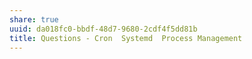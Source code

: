 ```yaml
---
share: true
uuid: da018fc0-bbdf-48d7-9680-2cdf4f5dd81b
title: Questions - Cron  Systemd  Process Management
---
```

